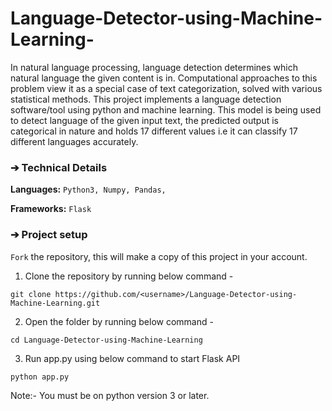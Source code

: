 # Language-Detector-using-Machine-Learning-

In natural language processing, language detection determines which natural language the given content is in. Computational approaches to
this problem view it as a special case of text categorization, solved with
various statistical methods.
This project implements a language detection software/tool using python and machine learning. This model is being used to detect language of the given input text, the predicted output is categorical in
nature and holds 17 different values i.e it can classify 17 different languages accurately.

### ➔ Technical Details
**Languages:**
```Python3, Numpy, Pandas, ```

**Frameworks:** 
```Flask```

### ➔ Project setup
`Fork` the repository, this will make a copy of this project in your account.

1. Clone the repository by running below command -
```
git clone https://github.com/<username>/Language-Detector-using-Machine-Learning.git
```

2. Open the folder by running below command -
```
cd Language-Detector-using-Machine-Learning
```

3. Run app.py using below command to start Flask API
```
python app.py
```
Note:- You must be on python version 3 or later.
